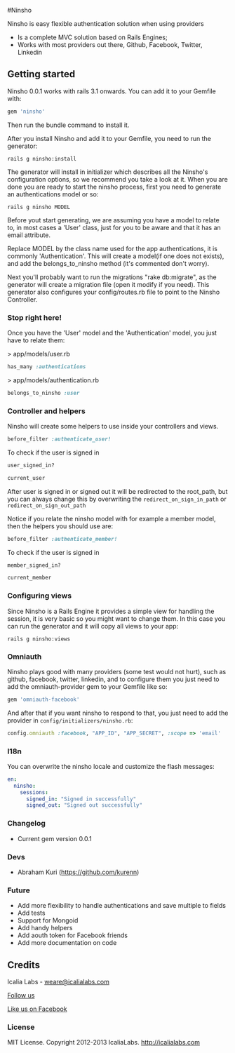 #Ninsho

Ninsho is easy flexible authentication solution when using providers

* Is a complete MVC solution based on Rails Engines;
* Works with most providers out there, Github, Facebook, Twitter, Linkedin


## Getting started

Ninsho 0.0.1 works with rails 3.1 onwards. You can add it to your Gemfile with:

```ruby
gem 'ninsho'
```

Then run the bundle command to install it.

After you install Ninsho and add it to your Gemfile, you need to run the generator:

```console
rails g ninsho:install
```

The generator will install in initializer which describes all the Ninsho's configuration options, so we recommend you take a look at it. When you are done you are ready to start the ninsho process, first you need to generate an authentications model or so:

```console
rails g ninsho MODEL
```

Before yout start generating, we are assuming you have a model to relate to, in most cases a 'User' class, just for you to be aware and that it has an email attribute.

Replace MODEL by the class name used for the app authentications, it is commonly 'Authentication'. This will create a model(if one does not exists), and add the belongs_to_ninsho method (it's commented don't worry). 

Next you'll probably want to run the migrations "rake db:migrate", as the generator will create a migration file (open it modify if you need). This generator also configures your config/routes.rb file to point to the Ninsho Controller.

### Stop right here!

Once you have the 'User' model and the 'Authentication' model, you just have to relate them:

\> app/models/user.rb

```ruby
has_many :authentications
```

\> app/models/authentication.rb

```ruby
belongs_to_ninsho :user
```

### Controller and helpers

Ninsho will create some helpers to use inside your controllers and views.

```ruby
before_filter :authenticate_user!
```

To check if the user is signed in

```ruby
user_signed_in?
```

```ruby
current_user
```

After user is signed in or signed out it will be redirected to the root_path, but you can always change this by overwriting the `redirect_on_sign_in_path` or `redirect_on_sign_out_path`

Notice if you relate the ninsho model with for example a member model, then the helpers you should use are:


```ruby
before_filter :authenticate_member!
```

To check if the user is signed in

```ruby
member_signed_in?
```

```ruby
current_member
```

### Configuring views

Since Ninsho is a Rails Engine it provides a simple view for handling the session, it is very basic so you might want to change them. In this case you can run the generator and it will copy all views to your app:

```console
rails g ninsho:views
```

### Omniauth

Ninsho plays good with many providers (some test would not hurt), such as github, facebook, twitter, linkedin, and to configure them you just need to add the omniauth-provider gem to your Gemfile like so:

```ruby
gem 'omniauth-facebook'
```

And after that if you want ninsho to respond to that, you just need to add the provider in `config/initializers/ninsho.rb`:

```ruby
config.omniauth :facebook, "APP_ID", "APP_SECRET", :scope => 'email'
```

### I18n

You can overwrite the ninsho locale and customize the flash messages:

```yaml
en:
  ninsho:
    sessions:
      signed_in: "Signed in successfully"
      signed_out: "Signed out successfully"
```

### Changelog

* Current gem version 0.0.1

### Devs

* Abraham Kuri (https://github.com/kurenn)

### Future

* Add more flexibility to handle authentications and save multiple to fields
* Add tests
* Support for Mongoid
* Add handy helpers
* Add aouth token for Facebook friends
* Add more documentation on code

## Credits
Icalia Labs - weare@icalialabs.com

[Follow us](http://twitter.com/icalialabs "Follow us")


[Like us on Facebook](https://www.facebook.com/icalialab "Like us on Facebook")


### License

MIT License. Copyright 2012-2013 IcaliaLabs. http://icalialabs.com
